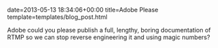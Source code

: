 date=2013-05-13 18:34:06+00:00
title=Adobe Please
template=templates/blog_post.html

Adobe could you please publish a full, lengthy, boring documentation of RTMP so we can stop reverse engineering it and using magic numbers?
